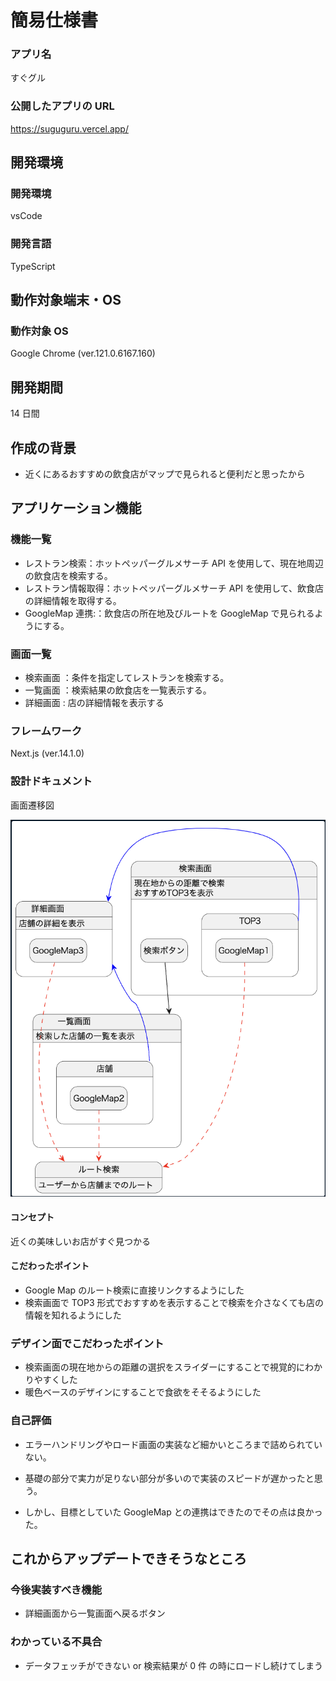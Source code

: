 # 簡易仕様書

### アプリ名

すぐグル

### 公開したアプリの URL

https://suguguru.vercel.app/

## 開発環境

### 開発環境

vsCode

### 開発言語

TypeScript

## 動作対象端末・OS

### 動作対象 OS

Google Chrome (ver.121.0.6167.160)

## 開発期間

14 日間

## 作成の背景
- 近くにあるおすすめの飲食店がマップで見られると便利だと思ったから

## アプリケーション機能

### 機能一覧

- レストラン検索：ホットペッパーグルメサーチ API を使用して、現在地周辺の飲食店を検索する。
- レストラン情報取得：ホットペッパーグルメサーチ API を使用して、飲食店の詳細情報を取得する。
- GoogleMap 連携:：飲食店の所在地及びルートを GoogleMap で見られるようにする。

### 画面一覧

- 検索画面 ：条件を指定してレストランを検索する。
- 一覧画面 ：検索結果の飲食店を一覧表示する。
- 詳細画面 : 店の詳細情報を表示する

### フレームワーク

Next.js (ver.14.1.0)

### 設計ドキュメント

画面遷移図

![画面遷移図](./screen-transition.png)

#### コンセプト

近くの美味しいお店がすぐ見つかる

#### こだわったポイント

- Google Map のルート検索に直接リンクするようにした
- 検索画面で TOP3 形式でおすすめを表示することで検索を介さなくても店の情報を知れるようにした

### デザイン面でこだわったポイント

- 検索画面の現在地からの距離の選択をスライダーにすることで視覚的にわかりやすくした
- 暖色ベースのデザインにすることで食欲をそそるようにした

### 自己評価

- エラーハンドリングやロード画面の実装など細かいところまで詰められていない。

- 基礎の部分で実力が足りない部分が多いので実装のスピードが遅かったと思う。

- しかし、目標としていた GoogleMap との連携はできたのでその点は良かった。

## これからアップデートできそうなところ

### 今後実装すべき機能

- 詳細画面から一覧画面へ戻るボタン

### わかっている不具合

- データフェッチができない or 検索結果が 0 件 の時にロードし続けてしまう

